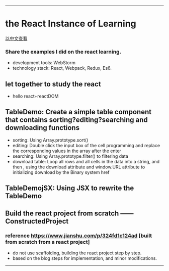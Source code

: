 **************************

# the React Instance of Learning

[以中文查看](./README.md)

### Share the examples I did on the react learning.
- development tools: WebStorm
- technology stack: React, Webpack, Redux, Es6.

## let together to study the react
- hello react+reactDOM

## TableDemo: Create a simple table component that contains sorting?editing?searching and downloading functions
- sorting: Using Array.prototype.sort()
- editing: Double click the input box of the cell programming and replace the corresponding values in the array after the enter
- searching: Using Array.prototype.filter() to filtering data
- download table: Loop all rows and all cells in the data into a string, and then , using the download attribute and window.URL attribute to initializing download by the Binary system href
## TableDemojSX: Using JSX to rewrite the TableDemo

## Build the react project from scratch —— ConstructedProject
### reference https://www.jianshu.com/p/324fd1c124ad [built from scratch from a react project]
- do not use scaffolding, building the react project step by step.
- based on the blog steps for implementation, and minor modifications.

**************************

